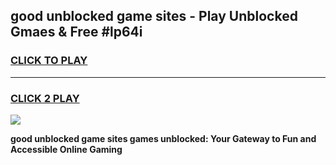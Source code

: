 
## good unblocked game sites - Play Unblocked Gmaes & Free #lp64i
<h3>
<a href="https://news.freeplayer.one?title=good_unblocked_game_sites&ref=03M">CLICK TO PLAY</a></h3>
<hr>

<h3>
<a href="https://news.freeplayer.one?title=good_unblocked_game_sites&ref=03M">CLICK 2 PLAY</a>
  
</h3>

<a href="https://news.freeplayer.one?title=good_unblocked_game_sites&ref=03M"><img src="https://clearcache.store/games.png"></a>


**good unblocked game sites games unblocked: Your Gateway to Fun and Accessible Online Gaming**

